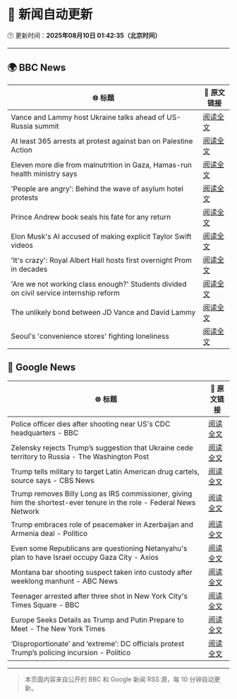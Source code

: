 # 🧠 新闻自动更新

🕒 更新时间：**2025年08月10日 01:42:35（北京时间）**

---

## 🌍 BBC News

| 🌐 标题 | 🔗 原文链接 |
|--------|-------------|
| Vance and Lammy host Ukraine talks ahead of US-Russia summit | [阅读全文](https://www.bbc.com/news/articles/c3dp119lk5xo?at_medium=RSS&at_campaign=rss) |
| At least 365 arrests at protest against ban on Palestine Action | [阅读全文](https://www.bbc.com/news/articles/c8de6rq37v5o?at_medium=RSS&at_campaign=rss) |
| Eleven more die from malnutrition in Gaza, Hamas-run health ministry says | [阅读全文](https://www.bbc.com/news/articles/c80dpg77g0do?at_medium=RSS&at_campaign=rss) |
| 'People are angry': Behind the wave of asylum hotel protests | [阅读全文](https://www.bbc.com/news/articles/c4gerg74y71o?at_medium=RSS&at_campaign=rss) |
| Prince Andrew book seals his fate for any return | [阅读全文](https://www.bbc.com/news/articles/c24z1l090dqo?at_medium=RSS&at_campaign=rss) |
| Elon Musk's AI accused of making explicit Taylor Swift videos | [阅读全文](https://www.bbc.com/news/articles/cwye62e1ndjo?at_medium=RSS&at_campaign=rss) |
| 'It's crazy': Royal Albert Hall hosts first overnight Prom in decades | [阅读全文](https://www.bbc.com/news/videos/cx2747j72g6o?at_medium=RSS&at_campaign=rss) |
| 'Are we not working class enough?' Students divided on civil service internship reform | [阅读全文](https://www.bbc.com/news/articles/cm213gd5gjpo?at_medium=RSS&at_campaign=rss) |
| The unlikely bond between JD Vance and David Lammy | [阅读全文](https://www.bbc.com/news/articles/czr68vde7nvo?at_medium=RSS&at_campaign=rss) |
| Seoul's 'convenience stores' fighting loneliness | [阅读全文](https://www.bbc.com/news/articles/cgkrge6e0z4o?at_medium=RSS&at_campaign=rss) |

## 📰 Google News

| 🌐 标题 | 🔗 原文链接 |
|--------|-------------|
| Police officer dies after shooting near US's CDC headquarters - BBC | [阅读全文](https://news.google.com/rss/articles/CBMiWkFVX3lxTE5Hbll0OGdJNmg0Vjd5X1pHOWx4M2dOZUJVS0hLbWE4VS1iSHI4VFhmY1NqeW1RcUtTR3VxSlItd3lCbHBpY0p3UVE1SDVmdWFfdWtWMUNieGNnZ9IBX0FVX3lxTFBGT0VmNmZ3U2gyclpMdksybUJoN1hQOFo3MVgwb2ZnOTg3SkxNS1JjLWQ1MUw4eHFPT25WclFxWFJ6VTM2c1JTd0dBUGVXek1Ra21EbFBkZDhIdGxReEo0?oc=5) |
| Zelensky rejects Trump’s suggestion that Ukraine cede territory to Russia - The Washington Post | [阅读全文](https://news.google.com/rss/articles/CBMijwFBVV95cUxQQ2R1MFhITzlvVU1jZlZxci1fRzFrZ2VYZTFVSmxubjZ0aEsweXpQSlBqa1A0VE9yUjFVcVNmUVAxQTY0dlQ1NlVpOW5DMU8xbkhLZDdweFpMLTRfekF4OS1IZllzQzRzYUx5RjhLcFZVOUcwRURFQkRzcnlkOWNvS0J2UzRJaW5zd3B5Vk1xdw?oc=5) |
| Trump tells military to target Latin American drug cartels, source says - CBS News | [阅读全文](https://news.google.com/rss/articles/CBMiogFBVV95cUxQWmFYWnlPWmJFRml3SXRhUTdJd2hUZkFnSHpKTy1HeUtNNUpkdkFqSVkwTnpqbk94M0lESTVOX2RXR21oMXg0VUp2bU16T0hhTFdrRzdqQnB4UU9KZzVTM0NnUTdTVW9PQXp6ZHN3eTBqSXFwTTJvR2dPd0lBbDZaV2pVX1JDWU9DYXZvOHBQM08xcG81ME12cDhkakpQVW9rd0HSAacBQVVfeXFMUG9EcG1RVVdoNlQzRDRLaUZIOEhOTmdZTndVR0tDOXJtamRZcFlJQzJtemg0S1BYY0VacXFuMldRQlZYRTNfX1pXeTRkZzZ0RXJnZjRHcUVOOFZlYzVHRUhrTmtnOXV6RzFSeFBuMGRmRTdwX0czN1lxZ3JhdXY5cHBlMUROazFQd3RpeENKTWdjbHFnRW1uWU1QOVBfVVN1TzZvdWFucHM?oc=5) |
| Trump removes Billy Long as IRS commissioner, giving him the shortest-ever tenure in the role - Federal News Network | [阅读全文](https://news.google.com/rss/articles/CBMi0gFBVV95cUxPUUs0NF9UU3RMcnFlY1NxMjBfVlNlbUV6S2tmLUZ6NzNFS09MT2xVbWExWDNTZWxPOGdRbmxnRmtWRGo0RU0yR1h2Y00waExuWl82bk83SE9SMWNKU1JMeURybzFnVGdHQ1F1UWRfME9kODB6c1EtXzI2enJVYk1RWWFwU2l1SWZfTmZIYTBiVEJVMUlJamlKQVEzd2JLR3VPNGRRRE81YXlMUzZKZnpGR2h3Y3pYSW5XRjBfaVluemdoOURDR0FNdk1JSWdfX0JqbHc?oc=5) |
| Trump embraces role of peacemaker in Azerbaijan and Armenia deal - Politico | [阅读全文](https://news.google.com/rss/articles/CBMijgFBVV95cUxPTm9GUjZ6Wll3YTYxR25USG56bGFKZmk0cU1yRWNuR2JqSGszUXk5aU9aNTFpV1pIbzJqc2pPTnE4aEdHY2lGckN3Yzd1Q2tRTk5EdDhaLXYtel9ZSjZoWkJqcnpLalVkZ1dpWWV6NlNJQ1Bpa0lKbVJQOVRZSE4wMzdFWW9NanZCOEx3SndB?oc=5) |
| Even some Republicans are questioning Netanyahu's plan to have Israel occupy Gaza City - Axios | [阅读全文](https://news.google.com/rss/articles/CBMihwFBVV95cUxPZHBiclZ1UE5kSktPVTU5aDNmRHk3UFRYdWw1R2xiVmExS2ZVYS01Q1haSWRteGZMZ0xMVFRpbWxtbUZNN3EwS21hOWctVVdBb3VucWhxc19JUldYTkVMaGVYbHJqZVFLcEVjQUVPTUQ0Sm92V0FWY2JwVk5JMDUyRUFDam56VjQ?oc=5) |
| Montana bar shooting suspect taken into custody after weeklong manhunt - ABC News | [阅读全文](https://news.google.com/rss/articles/CBMiogFBVV95cUxQSWlkSktYeXNKY1lWeVYwQzJVa3llUzZ3UVczYXkwSTlseDNlMlRNM2Jvck9IQ3B2Zk5UeDA3R01pN3otcXhSd0Y2aDB6UjhDSUtxVUN4Vy05aHpSWmUzMWVhdzRwNS1KX1gtY1NyYjJTMFFRZG1tSThLR01tUXpidGFUSVlOOF9hTk5xQWJfRm1jd0d5ZHhPM1k2Wm9CME9DZ3fSAacBQVVfeXFMTWFMZmxQTWhGWnB2ZGJFTDNSakFLVU0xTm4wV3pkMW1yLUdMMERTdU5UUU12bS1Eem5FLUxoOTJRd250b0RrUXlnLWs4dDFXQ2VacUQtdkN0MEVtRWR4em1SYms4VHRKcHVqN2RnOV94Tk84SldURmdWR3REYTJCU2t6T0Y3V2lxSjhmSm43d0d2VkJPdUZSZldZZzY0NTg5bUZqcm52UTQ?oc=5) |
| Teenager arrested after three shot in New York City's Times Square - BBC | [阅读全文](https://news.google.com/rss/articles/CBMiWkFVX3lxTE10NFJvbE92U0xkWkNNM2lZend3WlNsN1ptWWlOOG9mVnhONzU5QTRteW00S3h6N2h5MkxKWHlQWmtyNHVscTBUQVpzUUIyblNROERZdkRNNGw2UdIBX0FVX3lxTE9JdGo0N3pKTEJfd1pRcmwzNURjYmpXV1lfVXBGX1BPc3Z4Q2RUUEE0elBnVEVQUDhRNGx3RDVER05LWFVMQVY3QUUxdmlORkNLd09nZTlTM3AzLUtyZlJN?oc=5) |
| Europe Seeks Details as Trump and Putin Prepare to Meet - The New York Times | [阅读全文](https://news.google.com/rss/articles/CBMigwFBVV95cUxQQjlXWkFmTzNKa0gyMHBzYnJQb0t4VGpNdG1yNkJGZTFEM1ROTzREYmZ2RHlYVkZRYjNZMHRQZ05GSDVoc2duVTk0amZnNHBlTThsVGYxaUxDSU9OdFBoQmJ5d2xEak1hbGstNThoczN3dFZsM0hJUnFMd3c4QjVvX3hTWQ?oc=5) |
| ‘Disproportionate’ and ‘extreme’: DC officials protest Trump’s policing incursion - Politico | [阅读全文](https://news.google.com/rss/articles/CBMiwwFBVV95cUxPN0FCSGRyVlBuRjlKTEZsazZvRXNVRjFENU1lM1NfU2g3T3hKc0c1UHZEQzdUMmtyVV9tVThvYUlYMTR3QjJvalNHQ0hZX1d3SjBIM1dXNjVzc25WdDdmUFY4Wnk3VHpESno5cWJHdXZDRVhkWlBqMkVEY3dhY3M0cWpyWFNJbFItLXR4cWRuNTdkVEthbWhRUzZwLTVWWXZla19IMmpqdHdsQzdITUhuU2s5NmtJaXpLbWt2b2ZQRDUxa2M?oc=5) |

---
> 本页面内容来自公开的 BBC 和 Google 新闻 RSS 源，每 10 分钟自动更新。